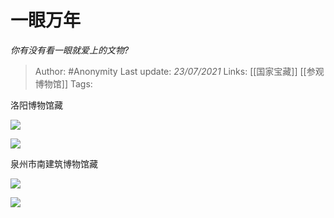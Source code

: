 # 一眼万年
*你有没有看一眼就爱上的文物?*

> Author: #Anonymity
Last update: *23/07/2021* 
Links: [[国家宝藏]] [[参观博物馆]]
Tags:    


 
洛阳博物馆藏

![](https://pic1.zhimg.com/50/v2-80f5ba63952c936b3bb27201ab0f99f4_hd.jpg?source=1940ef5c)  


![](https://pic1.zhimg.com/50/v2-4dbecd365d18e658257f68d93008f93f_hd.jpg?source=1940ef5c)  


  


泉州市南建筑博物馆藏

  


![](https://pic1.zhimg.com/50/v2-281f39c34eceb91ffecda6495b82995a_hd.jpg?source=1940ef5c)  


![](https://pic1.zhimg.com/50/v2-7e1e7d27d5c99d338efe0310a19e49b2_hd.jpg?source=1940ef5c)

